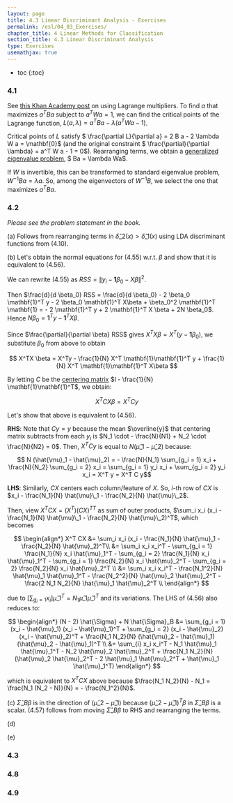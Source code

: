 ```yaml
---
layout: page
title: 4.3 Linear Discriminant Analysis - Exercises
permalink: /esl/04_03_Exercises/
chapter_title: 4 Linear Methods for Classification
section_title: 4.3 Linear Discriminant Analysis
type: Exercises
usemathjax: true
---
```


* toc
{:toc}

### 4.1

See [this Khan Academy post](https://www.khanacademy.org/math/multivariable-calculus/applications-of-multivariable-derivatives/constrained-optimization/a/lagrange-multipliers-examples) on using Lagrange multipliers. To find $a$ that maximizes $a^T B a$ subject to $a^T W a = 1$, we can find the critical points of the Lagrange function, $L(a, \lambda) = a^T B a - \lambda (a^T W a - 1)$.

Critical points of $L$ satisfy $ \frac{\partial L}{\partial a} = 2 B a - 2 \lambda W a = \mathbf{0}$ (and the original constraint $ \frac{\partial}{\partial \lambda} = a^T W a - 1 = 0$). Rearranging terms, we obtain a [generalized eigenvalue problem](https://en.wikipedia.org/wiki/Eigendecomposition_of_a_matrix#Generalized_eigenvalue_problem), $ Ba = \lambda Wa$.

If $W$ is invertible, this can be transformed to standard eigenvalue problem, $W^{-1}Ba = \lambda a$. So, among the eigenvectors of $W^{-1}B$, we select the one that maximizes $a^T B a$.




### 4.2

*Please see the problem statement in the book.*

(a) Follows from rearranging terms in $\hat{\delta}\_2(x) > \hat{\delta}\_1(x)$ using LDA discriminant functions from (4.10).

(b) Let's obtain the normal equations for (4.55) w.r.t. $\beta$ and show that it is equivalent to (4.56).

We can rewrite (4.55) as $RSS = \lVert y_i - \mathbf{1} \beta_0 - X \beta \rVert^2$.

Then $\frac{d}{d \beta_0} RSS = \frac{d}{d \beta_0} - 2 \beta_0 \mathbf{1}^T y - 2 \beta_0 \mathbf{1}^T X\beta + \beta_0^2 \mathbf{1}^T \mathbf{1} = - 2 \mathbf{1}^T y + 2 \mathbf{1}^T X \beta + 2N \beta_0$. Hence $N \beta_0 = \mathbf{1}^T y - \mathbf{1}^T X \beta$.

Since $\frac{\partial}{\partial \beta} RSS$ gives $X^TX \beta = X^T(y - \mathbf{1} \beta_0)$, we substitute $\beta_0$ from above to obtain

$$ X^TX \beta = X^Ty - \frac{1}{N} X^T \mathbf{1}\mathbf{1}^T y + \frac{1}{N} X^T \mathbf{1}\mathbf{1}^T X\beta $$

By letting $C$ be the [centering matrix](https://en.wikipedia.org/wiki/Centering_matrix) $I - \frac{1}{N} \mathbf{1}\mathbf{1}^T$, we obtain:

$$ X^T C X \beta = X^T C y $$

Let's show that above is equivalent to (4.56). 

**RHS**: Note that $Cy = y$ because the mean $\overline{y}$ that centering matrix subtracts from each $y_i$ is $N_1 \cdot - \frac{N}{N1} + N_2 \cdot \frac{N}{N2} = 0$. Then, $X^TCy$ is equal to $N (\hat{\mu}\_1 - \hat{\mu}\_2)$ because:

$$ N (\hat{\mu}_1 - \hat{\mu}_2) = - \frac{N}{N_1} \sum_{g_i = 1} x_i + \frac{N}{N_2} \sum_{g_i = 2} x_i = \sum_{g_i = 1} y_i x_i + \sum_{g_i = 2} y_i x_i = X^T y = X^T C y$$

**LHS**: Similarly, $CX$ centers each column/feature of $X$. So, $i$-th row of $CX$ is $x_i - \frac{N_1}{N} \hat{\mu}\_1 - \frac{N_2}{N} \hat{\mu}\_2$.

Then, view $X^T CX = (X^T){(CX)^T}^T$ as sum of outer products, $\sum_i x_i (x_i - \frac{N_1}{N} \hat{\mu}\_1 - \frac{N_2}{N} \hat{\mu}\_2)^T$, which becomes

$$ \begin{align*}
X^T CX 
&= \sum_i x_i (x_i - \frac{N_1}{N} \hat{\mu}_1 - \frac{N_2}{N} \hat{\mu}_2)^T\\
&= \sum_i x_i x_i^T - \sum_{g_i = 1} \frac{N_1}{N} x_i \hat{\mu}_1^T - \sum_{g_i = 2} \frac{N_1}{N} x_i \hat{\mu}_1^T - \sum_{g_i = 1} \frac{N_2}{N} x_i \hat{\mu}_2^T - \sum_{g_i = 2} \frac{N_2}{N} x_i \hat{\mu}_2^T \\
&= \sum_i x_i x_i^T - \frac{N_1^2}{N} \hat{\mu}_1 \hat{\mu}_1^T - \frac{N_2^2}{N} \hat{\mu}_2 \hat{\mu}_2^T - \frac{2 N_1 N_2}{N} \hat{\mu}_1 \hat{\mu}_2^T \\
\end{align*} $$

due to $[\sum_{g_i = 1} x_i] \hat{\mu}\_1^T = N_1 \hat{\mu}\_1 \hat{\mu}\_1^T$ and its variations. The LHS of (4.56) also reduces to:

$$ \begin{align*}
(N - 2) \hat{\Sigma} + N \hat{\Sigma}_B 
&= \sum_{g_i = 1} (x_i - \hat{\mu}_1) (x_i - \hat{\mu}_1)^T + \sum_{g_i = 2} (x_i - \hat{\mu}_2) (x_i - \hat{\mu}_2)^T + \frac{N_1 N_2}{N} (\hat{\mu}_2 - \hat{\mu}_1) (\hat{\mu}_2 - \hat{\mu}_1)^T \\
&= \sum_{i} x_i x_i^T - N_1 \hat{\mu}_1 \hat{\mu}_1^T - N_2 \hat{\mu}_2 \hat{\mu}_2^T + \frac{N_1 N_2}{N} (\hat{\mu}_2 \hat{\mu}_2^T - 2 \hat{\mu}_1 \hat{\mu}_2^T + \hat{\mu}_1 \hat{\mu}_1^T)
\end{align*} $$

which is equivalent to $X^TCX$ above because $\frac{N_1 N_2}{N} - N_1 = \frac{N_1 (N_2 - N)}{N} = - \frac{N_1^2}{N}$.

(c) $\hat{\Sigma}\_B \beta$ is in the direction of $(\hat{\mu}\_2 - \hat{\mu}\_1)$ because $(\hat{\mu}\_2 - \hat{\mu}\_1)^T \beta$ in $\hat{\Sigma}\_B \beta$ is a scalar. (4.57) follows from moving $\hat{\Sigma}\_B \beta$ to RHS and rearranging the terms.

(d)

(e)

### 4.3


### 4.8

### 4.9